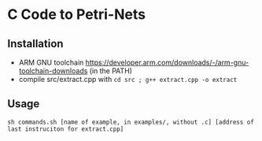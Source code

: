 # C Code to Petri-Nets

## Installation
- ARM GNU toolchain https://developer.arm.com/downloads/-/arm-gnu-toolchain-downloads (in the PATH)
- compile src/extract.cpp with `cd src ; g++ extract.cpp -o extract`

## Usage
`sh commands.sh [name of example, in examples/, without .c] [address of last instruciton for extract.cpp]`
